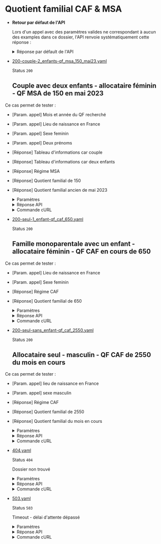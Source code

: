# Quotient familial CAF & MSA
* __Retour par défaut de l'API__

  Lors d'un appel avec des paramètres valides ne correspondant à aucun des examples dans ce dossier, l'API renvoie systématiquement cette réponse :


  <details><summary>Réponse par défault de l'API</summary>
  <p>

  ```json
  {
    "allocataires": [
      {
        "nomNaissance": "JACQUES",
        "nomUsuel": "JACQUES",
        "prenoms": "JEAN-PIERRE THOMAS",
        "anneeDateDeNaissance": "2000",
        "moisDateDeNaissance": "01",
        "jourDateDeNaissance": "31",
        "sexe": "M"
      }
    ],
    "enfants": [
      {
        "nomNaissance": "JACQUES",
        "nomUsuel": "JACQUES",
        "prenoms": "JEAN-PIERRE THOMAS",
        "anneeDateDeNaissance": "2000",
        "moisDateDeNaissance": "01",
        "jourDateDeNaissance": "31",
        "sexe": "M"
      }
    ],
    "adresse": {
      "identite": "Monsieur JEAN JACQUES",
      "complementInformation": "dummy",
      "complementInformationGeographique": "dummy",
      "numeroLibelleVoie": "1 RUE DE LA GARE",
      "lieuDit": "dummy",
      "codePostalVille": "75002",
      "pays": "FRANCE"
    },
    "regime": "MSA",
    "quotientFamilial": 1045,
    "annee": 2021,
    "mois": 6,
    "annee_calcul": 2021,
    "mois_calcul": 3
  }
  ```

  </p>
  </details>

* [200-couple-2_enfants-qf_msa_150_mai23.yaml](200-couple-2_enfants-qf_msa_150_mai23.yaml)

  Status `200`

  ## Couple avec deux enfants - allocataire féminin - QF MSA de 150 en mai 2023

Ce cas permet de tester :
- [Param. appel] Mois et année du QF recherché 
- [Param. appel] Lieu de naissance en France
- [Param. appel] Sexe feminin
- [Param. appel] Deux prénoms
- [Réponse] Tableau d'informations car couple
- [Réponse] Tableau d'informations car deux enfants
- [Réponse] Régime MSA
- [Réponse] Quotient familial de 150
- [Réponse] Quotient familial ancien de mai 2023

  <details><summary>Paramètres</summary>
  <p>

  ```json
  {
    "codeInseeLieuDeNaissance": "08480",
    "codePaysLieuDeNaissance": "99100",
    "sexe": "F",
    "nomUsage": "ROUX",
    "prenoms": [
      "JEANNE",
      "STEPHANIE"
    ],
    "anneeDateDeNaissance": 1987,
    "moisDateDeNaissance": 6,
    "annee": 2023,
    "mois": 5
  }
  ```

  </p>
  </details>

  <details><summary>Réponse API</summary>
  <p>

  ```json
  {
    "regime": "MSA",
    "allocataires": [
      {
        "nomNaissance": "ROUX",
        "nomUsage": "ROUX",
        "prenoms": "JEANNE STEPHANIE",
        "anneeDateDeNaissance": "1987",
        "moisDateDeNaissance": "06",
        "jourDateDeNaissance": "27",
        "sexe": "F"
      },
      {
        "nomNaissance": "ROUX",
        "nomUsage": "ROUX",
        "prenoms": "LOIC NATHAN",
        "anneeDateDeNaissance": "1979",
        "moisDateDeNaissance": "05",
        "jourDateDeNaissance": "19",
        "sexe": "M"
      }
    ],
    "enfants": [
      {
        "nomNaissance": "ROUX",
        "nomUsage": "ROUX",
        "prenoms": "ALEXIS VINCENT",
        "anneeDateDeNaissance": "2006",
        "moisDateDeNaissance": "04",
        "jourDateDeNaissance": "20",
        "sexe": "M"
      },
      {
        "nomNaissance": "ROUX",
        "nomUsage": "ROUX",
        "prenoms": "FLEUR EDITH",
        "anneeDateDeNaissance": "2004",
        "moisDateDeNaissance": "04",
        "jourDateDeNaissance": "20",
        "sexe": "M"
      }
    ],
    "adresse": {
      "identite": "Madame ROUX JEANNE",
      "complementInformation": null,
      "complementInformationGeographique": null,
      "numeroLibelleVoie": "1 RUE MONTORGUEIL",
      "lieuDit": null,
      "codePostalVille": "75002",
      "pays": "FRANCE"
    },
    "quotientFamilial": 150,
    "annee": 2023,
    "mois": 5
  }
  ```

  </p>
  </details>

  <details><summary>Commande cURL</summary>
  <p>

  ```bash
  curl -H "X-Api-Key: $token" \
    -G -d 'codeInseeLieuDeNaissance=08480' -d 'codePaysLieuDeNaissance=99100' -d 'sexe=F' -d 'nomUsage=ROUX' -d 'prenoms[]=JEANNE' -d 'prenoms[]=STEPHANIE' -d 'anneeDateDeNaissance=1987' -d 'moisDateDeNaissance=6' -d 'annee=2023' -d 'mois=5' \
    --url "https://staging.particulier.api.gouv.fr/api/v2/composition-familiale-v2"
  ```

  </p>
  </details>
* [200-seul-1_enfant-qf_caf_650.yaml](200-seul-1_enfant-qf_caf_650.yaml)

  Status `200`

  ## Famille monoparentale avec un enfant - allocataire féminin - QF CAF en cours de 650

Ce cas permet de tester :
- [Param. appel] Lieu de naissance en France
- [Param. appel] Sexe feminin
- [Réponse] Régime CAF
- [Réponse] Quotient familial de 650

  <details><summary>Paramètres</summary>
  <p>

  ```json
  {
    "codeInseeLieuDeNaissance": "08480",
    "codePaysLieuDeNaissance": "99100",
    "sexe": "F",
    "nomUsage": "BERNARD",
    "prenoms": [
      "ELODIE"
    ],
    "anneeDateDeNaissance": 1990,
    "moisDateDeNaissance": 3
  }
  ```

  </p>
  </details>

  <details><summary>Réponse API</summary>
  <p>

  ```json
  {
    "regime": "CNAF",
    "allocataires": [
      {
        "nomNaissance": "BERNARD",
        "nomUsage": "BERNARD",
        "prenoms": "ELODIE JUDITH GERTRUDE",
        "anneeDateDeNaissance": "1990",
        "moisDateDeNaissance": "03",
        "jourDateDeNaissance": "18",
        "sexe": "F"
      }
    ],
    "enfants": [
      {
        "nomNaissance": "BERNARD",
        "nomUsage": "BERNARD",
        "prenoms": "LEO",
        "anneeDateDeNaissance": "1990",
        "moisDateDeNaissance": "04",
        "jourDateDeNaissance": "20",
        "sexe": "M"
      }
    ],
    "adresse": {
      "identite": "Madame BERNARD ELODIE",
      "complementInformation": null,
      "complementInformationGeographique": null,
      "numeroLibelleVoie": "1 RUE MONTORGUEIL",
      "lieuDit": null,
      "codePostalVille": "75002",
      "pays": "FRANCE"
    },
    "quotientFamilial": 650,
    "annee": 2023,
    "mois": 6
  }
  ```

  </p>
  </details>

  <details><summary>Commande cURL</summary>
  <p>

  ```bash
  curl -H "X-Api-Key: $token" \
    -G -d 'codeInseeLieuDeNaissance=08480' -d 'codePaysLieuDeNaissance=99100' -d 'sexe=F' -d 'nomUsage=BERNARD' -d 'prenoms[]=ELODIE' -d 'anneeDateDeNaissance=1990' -d 'moisDateDeNaissance=3' \
    --url "https://staging.particulier.api.gouv.fr/api/v2/composition-familiale-v2"
  ```

  </p>
  </details>
* [200-seul-sans_enfant-qf_caf_2550.yaml](200-seul-sans_enfant-qf_caf_2550.yaml)

  Status `200`

  ## Allocataire seul - masculin - QF CAF de 2550 du mois en cours

Ce cas permet de tester :
- [Param. appel] lieu de naissance en France
- [Param. appel] sexe masculin
- [Réponse] Régime CAF
- [Réponse] Quotient familial de 2550
- [Réponse] Quotient familial du mois en cours

  <details><summary>Paramètres</summary>
  <p>

  ```json
  {
    "codeInseeLieuDeNaissance": "08480",
    "codePaysLieuDeNaissance": "99100",
    "sexe": "F",
    "nomUsage": "LEFEBVRE",
    "prenoms": [
      "ALEXIS"
    ],
    "anneeDateDeNaissance": 1982,
    "moisDateDeNaissance": 12
  }
  ```

  </p>
  </details>

  <details><summary>Réponse API</summary>
  <p>

  ```json
  {
    "regime": "CNAF",
    "allocataires": [
      {
        "nomNaissance": "LEFEBVRE",
        "nomUsage": "LEFEBVRE",
        "prenoms": "ALEXIS",
        "anneeDateDeNaissance": "1982",
        "moisDateDeNaissance": "12",
        "jourDateDeNaissance": "27",
        "sexe": "F"
      }
    ],
    "enfants": [
  
    ],
    "adresse": {
      "identite": "Monsieur LEFEBVRE ALEXIS",
      "complementInformation": null,
      "complementInformationGeographique": null,
      "numeroLibelleVoie": "1 RUE MONTORGUEIL",
      "lieuDit": null,
      "codePostalVille": "75002",
      "pays": "FRANCE"
    },
    "quotientFamilial": 2550,
    "annee": 2023,
    "mois": 6
  }
  ```

  </p>
  </details>

  <details><summary>Commande cURL</summary>
  <p>

  ```bash
  curl -H "X-Api-Key: $token" \
    -G -d 'codeInseeLieuDeNaissance=08480' -d 'codePaysLieuDeNaissance=99100' -d 'sexe=F' -d 'nomUsage=LEFEBVRE' -d 'prenoms[]=ALEXIS' -d 'anneeDateDeNaissance=1982' -d 'moisDateDeNaissance=12' \
    --url "https://staging.particulier.api.gouv.fr/api/v2/composition-familiale-v2"
  ```

  </p>
  </details>
* [404.yaml](404.yaml)

  Status `404`

  Dossier non trouvé

  <details><summary>Paramètres</summary>
  <p>

  ```json
  {
    "codeInseeLieuDeNaissance": "00404",
    "codePaysLieuDeNaissance": "99100",
    "sexe": "F"
  }
  ```

  </p>
  </details>

  <details><summary>Réponse API</summary>
  <p>

  ```json
  {
    "error": "not_found",
    "reason": "Dossier allocataire inexistant. Le document ne peut être édité.",
    "message": "Dossier allocataire inexistant. Le document ne peut être édité."
  }
  ```

  </p>
  </details>

  <details><summary>Commande cURL</summary>
  <p>

  ```bash
  curl -H "X-Api-Key: $token" \
    -G -d 'codeInseeLieuDeNaissance=00404' -d 'codePaysLieuDeNaissance=99100' -d 'sexe=F' \
    --url "https://staging.particulier.api.gouv.fr/api/v2/composition-familiale-v2"
  ```

  </p>
  </details>
* [503.yaml](503.yaml)

  Status `503`

  Timeout - délai d'attente dépassé

  <details><summary>Paramètres</summary>
  <p>

  ```json
  {
    "codeInseeLieuDeNaissance": "00503",
    "codePaysLieuDeNaissance": "99100",
    "sexe": "F"
  }
  ```

  </p>
  </details>

  <details><summary>Réponse API</summary>
  <p>

  ```json
  {
    "error": "network_error",
    "reason": "timeout of 10000 ms exceeded",
    "message": "Une erreur est survenue lors de l'appel au fournisseur de donnée"
  }
  ```

  </p>
  </details>

  <details><summary>Commande cURL</summary>
  <p>

  ```bash
  curl -H "X-Api-Key: $token" \
    -G -d 'codeInseeLieuDeNaissance=00503' -d 'codePaysLieuDeNaissance=99100' -d 'sexe=F' \
    --url "https://staging.particulier.api.gouv.fr/api/v2/composition-familiale-v2"
  ```

  </p>
  </details>
